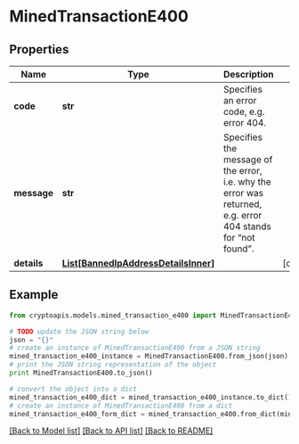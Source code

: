 # MinedTransactionE400


## Properties
Name | Type | Description | Notes
------------ | ------------- | ------------- | -------------
**code** | **str** | Specifies an error code, e.g. error 404. | 
**message** | **str** | Specifies the message of the error, i.e. why the error was returned, e.g. error 404 stands for “not found”. | 
**details** | [**List[BannedIpAddressDetailsInner]**](BannedIpAddressDetailsInner.md) |  | [optional] 

## Example

```python
from cryptoapis.models.mined_transaction_e400 import MinedTransactionE400

# TODO update the JSON string below
json = "{}"
# create an instance of MinedTransactionE400 from a JSON string
mined_transaction_e400_instance = MinedTransactionE400.from_json(json)
# print the JSON string representation of the object
print MinedTransactionE400.to_json()

# convert the object into a dict
mined_transaction_e400_dict = mined_transaction_e400_instance.to_dict()
# create an instance of MinedTransactionE400 from a dict
mined_transaction_e400_form_dict = mined_transaction_e400.from_dict(mined_transaction_e400_dict)
```
[[Back to Model list]](../README.md#documentation-for-models) [[Back to API list]](../README.md#documentation-for-api-endpoints) [[Back to README]](../README.md)


